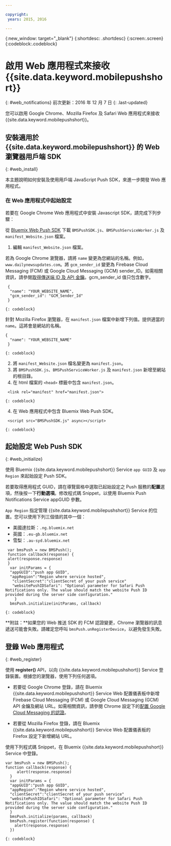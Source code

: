 ```yaml
---

copyright:
 years: 2015, 2016

---
```


{:new_window: target="_blank"}
{:shortdesc: .shortdesc}
{:screen:.screen}
{:codeblock:.codeblock}

# 啟用 Web 應用程式來接收 {{site.data.keyword.mobilepushshort}}
{: #web_notifications}
前次更新：2016 年 12 月 7 日
{: .last-updated}

您可以啟用 Google Chrome、Mozilla Firefox 及 Safari Web 應用程式來接收 {{site.data.keyword.mobilepushshort}}。

## 安裝適用於 {{site.data.keyword.mobilepushshort}} 的 Web 瀏覽器用戶端 SDK
{: #web_install}

本主題說明如何安裝及使用用戶端 JavaScript Push SDK，來進一步開發 Web 應用程式。

### 在 Web 應用程式中起始設定

若要在 Google Chrome Web 應用程式中安裝 Javascript SDK，請完成下列步驟：

從 [Bluemix Web Push SDK](https://codeload.github.com/ibm-bluemix-mobile-services/bms-clientsdk-javascript-webpush/zip/master) 下載 `BMSPushSDK.js`、`BMSPushServiceWorker.js` 及 `manifest_Website.json` 檔案。

1. 編輯 `manifest_Website.json` 檔案。

若為 Google Chrome 瀏覽器，請將 `name` 變更為您網站的名稱。例如，`www.dailynewsupdates.com`。將 `gcm_sender_id` 變更為 Firebase Cloud Messaging (FCM) 或 Google Cloud Messaging (GCM) sender_ID。如需相關資訊，請參閱[取得傳送端 ID 及 API 金鑰](t_push_provider_android.html)。gcm_sender_id 值只包含數字。

```
 {
  "name": "YOUR_WEBSITE_NAME",
  "gcm_sender_id": "GCM_Sender_Id"
 }
```
    {: codeblock}
 
針對 Mozilla Firefox 瀏覽器，在 `manifest.json` 檔案中新增下列值。提供適當的 `name`。這將會是網站的名稱。

```
{
  "name": "YOUR_WEBSITE_NAME"
 }
```
    {: codeblock}

2. 將 `manifest_Website.json` 檔名變更為 `manifest.json`。
3. 將 `BMSPushSDK.js`、`BMSPushServiceWorker.js` 及 `manifest.json` 新增至網站的根目錄。
3. 在 html 檔案的 `<head>` 標籤中包含 `manifest.json`。
```
 <link rel="manifest" href="manifest.json">
```
    {: codeblock}
4. 在 Web 應用程式中包含 Bluemix Web Push SDK。
```
 <script src="BMSPushSDK.js" async></script>
```
    {: codeblock}

## 起始設定 Web Push SDK 
{: #web_initialize}

使用 Bluemix {{site.data.keyword.mobilepushshort}} Service `app GUID` 及 `app Region` 來起始設定 Push SDK。  

若要取得應用程式 GUID，請在導覽窗格中選取已起始設定之 Push 服務的**配置**選項，然後按一下**行動選項**。修改程式碼 Snippet，以使用 Bluemix Push Notifications Service appGUID 參數。

`App Region` 指定管理 {{site.data.keyword.mobilepushshort}} Service 的位置。您可以使用下列三個值的其中一個：

 - 美國達拉斯：`.ng.bluemix.net`
 - 英國：`.eu-gb.bluemix.net`
 - 雪梨：`.au-syd.bluemix.net`

```
 var bmsPush = new BMSPush();
 function callback(response) {
 alert(response.response)
 }
  var initParams = {
  "appGUID":"push app GUID",
  "appRegion":"Region where service hosted",
   "clientSecret":"clientSecret of your push service"
   "websitePushIDSafari": "Optional parameter for Safari Push Notifications only. The value should match the website Push ID provided during the server side configuration."
    }
  bmsPush.initialize(initParams, callback)
```
	{: codeblock}

**附註：**如果您的 Web 推送 SDK 的 FCM 認證變更，Chrome 瀏覽器的訊息遞送可能會失敗。請確定您呼叫 `bmsPush.unRegisterDevice`，以避免發生失敗。

## 登錄 Web 應用程式
{: #web_register}

使用 **register()** API，以向 {{site.data.keyword.mobilepushshort}} Service 登錄裝置。根據您的瀏覽器，使用下列任何選項。

- 若要從 Google Chrome 登錄，請在 Bluemix {{site.data.keyword.mobilepushshort}} Service Web 配置儀表板中新增 Firebase Cloud Messaging (FCM) 或 Google Cloud Messaging (GCM) API 金鑰及網站 URL。如需相關資訊，請參閱 Chrome 設定下的[配置 Google Cloud Messaging 的認證](t_push_provider_android.html)。

- 若要從 Mozilla Firefox 登錄，請在 Bluemix {{site.data.keyword.mobilepushshort}} Service Web 配置儀表板的 Firefox 設定下新增網站 URL。

使用下列程式碼 Snippet，在 Bluemix {{site.data.keyword.mobilepushshort}} Service 中登錄。
```
var bmsPush = new BMSPush();
function callback(response) {
     alert(response.response)
  }
  var initParams = {
  "appGUID":"push app GUID",
  "appRegion":"Region where service hosted",
  "clientSecret":"clientSecret of your push service"
  "websitePushIDSafari": "Optional parameter for Safari Push Notifications only. The value should match the website Push ID provided during the server side configuration."
  }
  bmsPush.initialize(params, callback)
  bmsPush.register(function(response) {
    alert(response.response)
  })
```
    {: codeblock}






